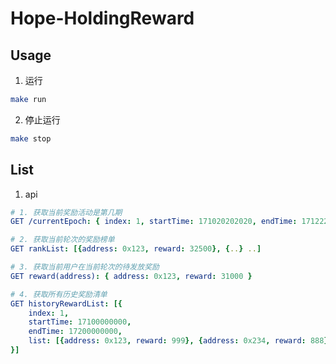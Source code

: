# Hope-HoldingReward

## Usage

1. 运行
```sh title="在项目根目录下"
make run
```

2. 停止运行
```sh title="在项目根目录下"
make stop
```

## List

1. api

```yaml
# 1. 获取当前奖励活动是第几期
GET /currentEpoch: { index: 1, startTime: 171020202020, endTime: 1712222222 }

# 2. 获取当前轮次的奖励榜单
GET rankList: [{address: 0x123, reward: 32500}, {..} ..]

# 3. 获取当前用户在当前轮次的待发放奖励
GET reward(address): { address: 0x123, reward: 31000 }

# 4. 获取所有历史奖励清单
GET historyRewardList: [{
	index: 1,
	startTime: 17100000000,
	endTime: 17200000000,
	list: [{address: 0x123, reward: 999}, {address: 0x234, reward: 888} ...]
}]
```